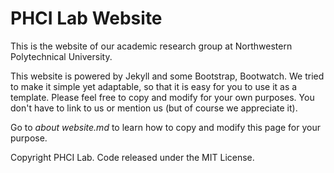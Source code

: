 # PHCI Lab Website

This is the website of our academic research group at Northwestern Polytechnical University.

This website is powered by Jekyll and some Bootstrap, Bootwatch. We tried to make it simple yet adaptable, so that it is easy for you to use it as a template. Please feel free to copy and modify for your own purposes.  You don't have to link to us or mention us (but of course we appreciate it).

Go to *about website.md*  to learn how to copy and modify this page for your purpose.


Copyright PHCI Lab. Code released under the MIT License.

